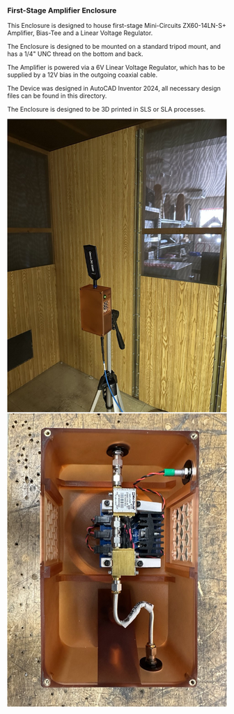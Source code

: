 ### First-Stage Amplifier Enclosure
This Enclosure is designed to house first-stage Mini-Circuits ZX60-14LN-S+ Amplifier, Bias-Tee and a Linear Voltage Regulator.

The Enclosure is designed to be mounted on a standard tripod mount, and has a 1/4" UNC thread on the bottom and back.

The Amplifier is powered via a 6V Linear Voltage Regulator, which has to be supplied by a 12V bias in the outgoing coaxial cable.

The Device was designed in AutoCAD Inventor 2024, all necessary design files can be found in this directory.

The Enclosure is designed to be 3D printed in SLS or SLA processes.

<img src="Images/First-Stage_in_shielded_room.jpg" alt="In Shielded Room" style="width:250;"/>
<img src="Images/First-Stage_open.jpg" alt="First Stage Open" style="width:250;"/>